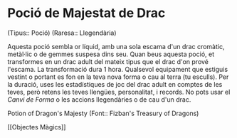 # Poció de Majestat de Drac

(Tipus:: Poció) (Raresa:: Llegendària)

Aquesta poció sembla or líquid, amb una sola escama d'un drac cromàtic, metàl·lic o de gemmes suspesa dins seu. Quan beus aquesta poció, et transformes en un drac adult del mateix tipus que el drac d'on prové l'escama. La transformació dura 1 hora. Qualsevol equipament que estiguis vestint o portant es fon en la teva nova forma o cau al terra (tu esculls). Per la duració, uses les estadístiques de joc del drac adult en comptes de les teves, però retens les teves llengües, personalitat, i records. No pots usar el *Canvi de Forma* o les accions llegendàries o de cau d'un drac.

Potion of Dragon's Majesty (Font:: Fizban's Treasury of Dragons)

[[Objectes Màgics]]
